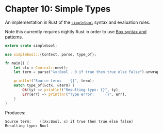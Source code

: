 # Chapter 10: Simple Types

An implementation in Rust of the [`simplebool`](https://www.cis.upenn.edu/~bcpierce/tapl/checkers/simplebool/core.ml) syntax and evaluation rules.

Note this currently requires nightly Rust in order to use [Box syntax and patterns](https://doc.rust-lang.org/book/box-syntax-and-patterns.html).

```rust
extern crate simplebool;

use simplebool::{Context, parse, type_of};

fn main() {
    let ctx = Context::new();
    let term = parse("λx:Bool . 0 if true then true else false").unwrap();

    println!("Source term:    {}", term);
    match type_of(&ctx, &term) {
        Ok(ty) => println!("Resulting type: {}", ty),
        Err(err) => println!("Type error:     {}", err),
    }
}
```

Produces:

```
Source term:    ((λx:Bool. x) if true then true else false)
Resulting type: Bool
```

